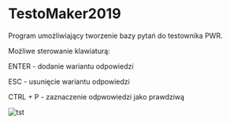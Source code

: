 # TestoMaker2019
Program umożliwiający tworzenie bazy pytań do testownika PWR.

Możliwe sterowanie klawiaturą:

ENTER - dodanie wariantu odpowiedzi

ESC - usunięcie wariantu odpowiedzi

CTRL + P - zaznaczenie odpwowiedzi jako prawdziwą

![tst](https://user-images.githubusercontent.com/52631916/72626877-c6459200-394b-11ea-9442-13bee3501ef2.png)

